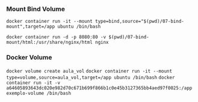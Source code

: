 ### Mount Bind Volume

`
docker container run -it --mount type=bind,source="$(pwd)/07-bind-mount",target=/app ubuntu /bin/bash
`

`
docker container run -d -p 8080:80 -v $(pwd)/07-bind-mount/html:/usr/share/nginx/html nginx
`

### Docker Volume

`
docker volume create aula_vol
`
`
docker container run -it --mount type=volume,source=aula_vol,target=/app ubuntu /bin/bash
`
`
docker container run -it -v a64605893643dc020e982d70c671b699f866b1c0e45b3127365bb4aed97f0025:/app exemplo-volume /bin/bash
`